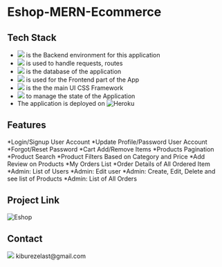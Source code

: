 # Eshop-MERN-Ecommerce

## Tech Stack
* <img src="https://img.shields.io/badge/Node.js-339933?style=for-the-badge&logo=nodedotjs&logoColor=white" /> is the Backend environment for this application
* <img src="https://img.shields.io/badge/express.js-%23404d59.svg?style=for-the-badge&logo=express&logoColor=%2361DAFB" /> is used to handle requests, routes
* <img src="https://img.shields.io/badge/MongoDB-4EA94B?style=for-the-badge&logo=mongodb&logoColor=white" /> is the database of the application
* <img src="https://img.shields.io/badge/React-20232A?style=for-the-badge&logo=react&logoColor=61DAFB" /> is used for the Frontend part of the App
* <img src="https://img.shields.io/badge/Bootstrap-563D7C?style=for-the-badge&logo=bootstrap&logoColor=white" /> is the the main UI CSS Framework
* <img src="https://img.shields.io/badge/redux-%23593d88.svg?style=for-the-badge&logo=redux&logoColor=white" /> to manage the state of the Application
* The application is deployed on ![Heroku](https://img.shields.io/badge/heroku-%23430098.svg?style=for-the-badge&logo=heroku&logoColor=white)

## Features
*Login/Signup User Account
*Update Profile/Password User Account
*Forgot/Reset Password
*Cart Add/Remove Items
*Products Pagination
*Product Search
*Product Filters Based on Category and Price
*Add Review on Products
*My Orders List
*Order Details of All Ordered Item
*Admin: List of Users
*Admin: Edit user
*Admin: Create, Edit, Delete and see list of Products
*Admin: List of All Orders

## Project Link
![Eshop](http://eshopsite.herokuapp.com/)


## Contact
<img src="https://img.shields.io/badge/Gmail-D14836?style=for-the-badge&logo=gmail&logoColor=white" />
kiburezelast@gmail.com
